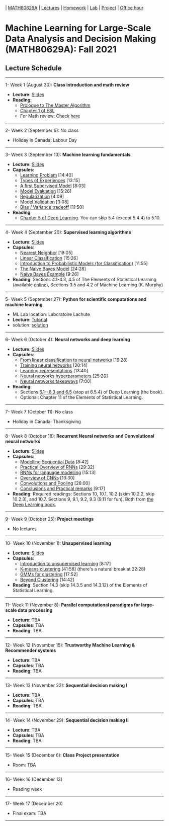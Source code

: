 | [MATH80629A](main.md) | [Lectures](lectures.md) | [Homework](homework.md) | [Lab](lab.md) | [Project](project.md) | [Office hour](office_hr.md)
# Machine Learning for Large-Scale Data Analysis and Decision Making (MATH80629A): Fall 2021

## Lecture Schedule
___
1- <span style="font-size:1em;">Week 1 (August 30): **Class introduction and math review**</span>
- **Lecture**: [Slides](https://github.com/gfarnadi/gfarnadi.github.io/blob/master/courses/ML/lecture_files/slides_intro.pdf)
- **Reading**: 
  * [Prologue to The Master Algorithm](http://homes.cs.washington.edu/~pedrod/Prologue.pdf)
  * [Chapter 1 of ESL](https://web.stanford.edu/~hastie/Papers/ESLII.pdf)
  * For Math review: Check [here](http://www.cs.toronto.edu/~lcharlin/courses/80-629/math_resources.html)
  
___
2- <span style="font-size:1em;">Week 2 (September 6): No class </span>
- Holiday in Canada: Labour Day

___
3- <span style="font-size:1em;">Week 3 (September 13): **Machine learning fundamentals**</span> 
- **Lecture**: [Slides](http://www.cs.toronto.edu/~lcharlin/courses/80-629/slides_ml-fundamentals.pdf)
- **Capsules**:  
  * [Learning Problem](https://youtu.be/XHjYLAooCQI) [14:40]
  * [Types of Experiences](https://youtu.be/bUrw6MWiI7E) [13:15]
  * [A first Supervised Model](https://www.youtube.com/watch?v=fu8IBbPREBg) [8:03]
  * [Model Evaluation](https://youtu.be/jB69v09vrn8) [15:26]
  * [Regularization](https://www.youtube.com/watch?v=SFzhFrWOTEI) [4:09]
  * [Model Validation](https://www.youtube.com/watch?v=WoFGyFvyoeo) [3:08]
  * [Bias / Variance tradeoff](https://www.youtube.com/watch?v=L5Hehy9s8SI) [11:50]
- **Reading**:  
  * [Chapter 5 of Deep Learning](http://www.deeplearningbook.org/contents/ml.html). You can skip 5.4 (except 5.4.4) to 5.10.  
  
___
4- <span style="font-size:1em;">Week 4 (September 20): **Supervised learning algorithms**</span> 
- **Lecture**: [Slides](http://www.cs.toronto.edu/~lcharlin/courses/80-629/slides_supervised.pdf)
- **Capsules**: 
  * [Nearest Neighbor](https://youtu.be/wrpB9mxmhJc) [19:05]
  * [Linear Classification](https://youtu.be/Kv8Ab2I_7CM) [15:26]
  * [Introduction to Probabilistic Models (for Classification)](https://youtu.be/CnJTkeJpJLY) [11:55]
  * [The Naive Bayes Model](https://youtu.be/8L2ZM20BdoA) [24:28]
  * [Naive Bayes Example](https://youtu.be/xg8wZOr6zrY) [9:26]
- **Reading**: Sections 4.1-4.3, 4.5 of The Elements of Statistical Learning (available [online](https://web.stanford.edu/~hastie/ElemStatLearn/)), Sections 3.5 and 4.2 of Machine Learning (K. Murphy)

___
5- <span style="font-size:1em;">Week 5 (September 27): **Python for scientific computations and machine learning**</span> 
- ML Lab location: Laboratoire Lachute
- **Lecture**: [Tutorial](https://colab.research.google.com/github/lcharlin/80-629/blob/master/week4-PracticalSession/Introduction_to_ML.ipynb)
- solution: [solution](https://colab.research.google.com/github/lcharlin/80-629/blob/master/week4-PracticalSession/Introduction_to_ML_Solutions.ipynb)

___
6- <span style="font-size:1em;">Week 6 (October 4): **Neural networks and deep learning**</span> 
- **Lecture**: [Slides](http://www.cs.toronto.edu/~lcharlin/courses/80-629/slides_nn.pdf)
- **Capsules**: 
  * [From linear classification to neural networks](https://youtu.be/Bs6NA2gGz78) [19:28]
  * [Training neural networks](https://youtu.be/c47a3YxIG7k) [20:14]
  * [Learning representations](https://youtu.be/N_JU7egyGGA)  [13:40]
  * [Neural networks hyperparameters](https://youtu.be/5axp1O299qM)  [25:20]
  * [Neural networks takeaways](https://youtu.be/Nqs-C7wBVQo) [7:00]
- **Reading**:
  * Sections [6.1--6.3 and 6.5](http://www.deeplearningbook.org/contents/mlp.html) (stop at 6.5.4) of Deep Learning (the book).  
  * Optional: Chapter 11 of the Elements of Statistical Learning.

___
7- <span style="font-size:1em;">Week 7 (October 11): No class</span>
* Holiday in Canada: Thanksgiving

___
8- <span style="font-size:1em;">Week 8 (October 18): **Recurrent Neural networks and Convolutional neural networks**</span> 
- **Lecture**: [Slides](http://www.cs.toronto.edu/~lcharlin/courses/80-629/slides_rnn-cnn.pdf)
- **Capsules**: 
  * [Modelling Sequential Data](https://youtu.be/Ra_n9vJ89wM) [8:42]
  * [Practical Overview of RNNs](https://youtu.be/2euWyjhO0GM) [29:32]
  * [RNNs for language modelling](https://youtu.be/K-l8zCBuJbM) [15:13]
  * [Overview of CNNs](https://youtu.be/EVZOThR2q1I) [13:30]
  * [Convolutions and Pooling](https://youtu.be/L8tbxFKKoVw) [26:00]
  * [Conclusions and Practical remarks](https://youtu.be/mA71uUtkcXw) [9:17]
- **Reading**: Required readings: Sections 10, 10.1, 10.2 (skim 10.2.2, skip 10.2.3), and 10.7. Sections 9, 9.1, 9.2, 9.3 (9.11 for fun). Both from [the Deep Learning book](http://www.deeplearningbook.org/).

___
9- <span style="font-size:1em;">Week 9 (October 25): **Project meetings**</span> 
- No lectures

___
10- <span style="font-size:1em;">Week 10 (November 1): **Unsupervised learning**</span> 
- **Lecture**: [Slides](http://www.cs.toronto.edu/~lcharlin/courses/80-629/slides_unsupervised.pdf)
- **Capsules**: 
  * [Introduction to unsupervised learning](https://youtu.be/z_PcTBDHvOs) [8:17]
  * [K-means clustering](https://youtu.be/9EFWKAQ3TSs) [41:58] (there's a natural break at 22:28)
  * [GMMs for clustering](https://youtu.be/OyK4tX2hjMc) [17:52]
  * [Beyond Clustering](https://youtu.be/zVoi--FTiYk) [14:42]
- **Reading**: Section 14.3 (skip 14.3.5 and 14.3.12) of the Elements of Statistical Learning.

___
11- <span style="font-size:1em;">Week 11 (November 8): **Parallel computational paradigms for large-scale data processing**</span>
- **Lecture**: TBA
- **Capsules**: TBA
- **Reading**: TBA

___
12- <span style="font-size:1em;">Week 12 (November 15): **Trustworthy Machine Learning  & Recommender systems**</span> 
- **Lecture**: TBA
- **Capsules**: TBA
- **Reading**: TBA

___
13- <span style="font-size:1em;">Week 13 (November 22): **Sequential decision making I**</span> 
- **Lecture**: TBA
- **Capsules**: TBA
- **Reading**: TBA

___
14- <span style="font-size:1em;">Week 14 (November 29): **Sequential decision making II**</span> 
- **Lecture**: TBA
- **Capsules**: TBA
- **Reading**: TBA

___
15- <span style="font-size:1em;">Week 15 (December 6): **Class Project presentation**</span>
* Room: TBA

___
16- <span style="font-size:1em;">Week 16 (December 13)</span>
* Reading week

___
17- <span style="font-size:1em;">Week 17 (December 20)</span>
* Final exam: TBA

___


